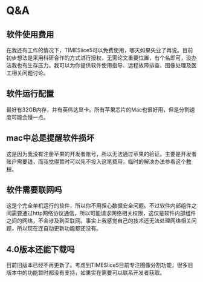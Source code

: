 # Q&A

## 软件使用费用
在我还有工作的情况下，TIMESlice5可以免费使用，哪天如果失业了再说。目前初步想法是采用科研合作的方式进行授权，无需论文重要位置，有个名即可，没办法我也有生存压力。我可以为你提供软件使用指导、远程故障排查、图像处理及医工相关问题讨论。

## 软件运行配置
最好有32GB内存，并有英伟达显卡。所有苹果芯片的Mac也很好用，但是分割速度可能会慢一点。

## mac中总是提醒软件损坏
这是因为我没有注册苹果的开发者账号，所以无法通过苹果的验证。主要是开发者账户需要钱，而我觉得暂时可以先不投入这笔费用，临时的解决办法参看这个<a href='https://zhuanlan.zhihu.com/p/617123498?utm_id=0&utm_source=wechat_session&utm_medium=social&s_r=0'>教程</a>。

## 软件需要联网吗
这是个完全单机运行的软件，所以你不用担心数据安全问题。不过软件内部组件之间需要通过http网络协议通信，所以可能请求网络相关权限，这仅是软件内部组件之间的网络，不会涉及到互联网。事实上我感觉自己的技术还无法处理网络相关问题，所以现在连自动更新功能都还没有。

## 4.0版本还能下载吗
目前旧版本已经不再更新了。考虑到TIMESlice5目前专注图像分割功能，很多旧版本中的功能暂时都没有支持，如果实在需要可以联系开发者获取。



